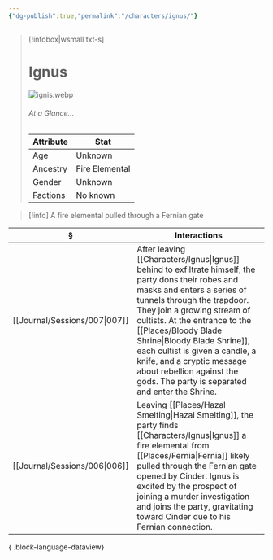 ```yaml
---
{"dg-publish":true,"permalink":"/characters/ignus/"}
---
```


> [!infobox|wsmall txt-s]
> # Ignus
> ![ignis.webp](/img/user/z_attachments/ignis.webp) 
> ###### At a Glance...
> | Attribute | Stat |
> | ---- | ---- |
> | Age | Unknown |
> | Ancestry | Fire Elemental |
> | Gender | Unknown |
> | Factions | No known |

>[!info] A fire elemental pulled through a Fernian gate

| §                                | Interactions                                                                                                                                                                                                                                                                                                                                                                          |
| -------------------------------- | ------------------------------------------------------------------------------------------------------------------------------------------------------------------------------------------------------------------------------------------------------------------------------------------------------------------------------------------------------------------------------------- |
| [[Journal/Sessions/007\|007]] | After leaving [[Characters/Ignus\|Ignus]] behind to exfiltrate himself, the party dons their robes and masks and enters a series of tunnels through the trapdoor. They join a growing stream of cultists. At the entrance to the [[Places/Bloody Blade Shrine\|Bloody Blade Shrine]], each cultist is given a candle, a knife, and a cryptic message about rebellion against the gods. The party is separated and enter the Shrine. |
| [[Journal/Sessions/006\|006]] | Leaving [[Places/Hazal Smelting\|Hazal Smelting]], the party finds [[Characters/Ignus\|Ignus]] a fire elemental from [[Places/Fernia\|Fernia]] likely pulled through the Fernian gate opened by Cinder. Ignus is excited by the prospect of joining a murder investigation and joins the party, gravitating toward Cinder due to his Fernian connection.                                                                                      |

{ .block-language-dataview}